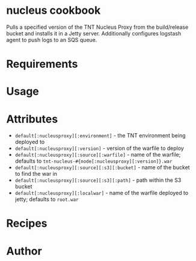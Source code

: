 # nucleus cookbook

Pulls a specified version of the TNT Nucleus Proxy from the build/release bucket and installs it in a Jetty server. Additionally configures logstash agent to push logs to an SQS queue.

# Requirements

# Usage

# Attributes

* `default[:nucleusproxy][:environment]` - the TNT environment being deployed to
* `default[:nucleusproxy][:version]` - version of the warfile to deploy
* `default[:nucleusproxy][:source][:warfile]` - name of the warfile; defaults to `tnt-nucleus-#{node[:nucleusproxy][:version]}.war`
* `default[:nucleusproxy][:source][:s3][:bucket]` - name of the bucket to find the war in
* `default[:nucleusproxy][:source][:s3][:path]` - path within the S3 bucket
* `default[:nucleusproxy][:localwar]` - name of the warfile deployed to jetty; defaults to `root.war`

# Recipes

# Author
